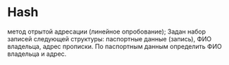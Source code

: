 # Hash
метод отрытой адресации (линейное опробование);
Задан набор записей следующей структуры: паспортные данные (запись), ФИО владельца, адрес прописки. По паспортным данным определить ФИО владельца и адрес.
